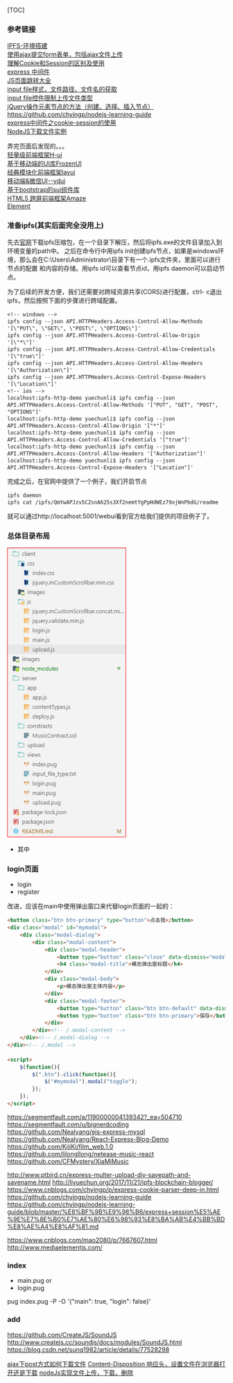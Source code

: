 [TOC]

### 参考链接

[IPFS-环境搭建](https://blog.csdn.net/u013022210/article/details/80363107)<br>
[使用ajax提交form表单，包括ajax文件上传](https://www.cnblogs.com/zhuxiaojie/p/4783939.html)<br>
[理解Cookie和Session的区别及使用](https://blog.csdn.net/liyifan687/article/details/80077928)<br>
[express 中间件](http://www.expressjs.com.cn/resources/middleware.html)<br>
[JS页面跳转大全](https://www.cnblogs.com/cyy-13/p/5775344.html)<br>
[input file样式，文件路径、文件名的获取](https://www.cnblogs.com/ghfjj/p/6306222.html)<br>
[input file控件限制上传文件类型](https://www.cnblogs.com/haocool/p/3431181.html)<br>
[jQuery操作元素节点的方法（创建、选择、插入节点）](https://www.cnblogs.com/youbiao/p/9060639.html)<br>
https://github.com/chyingp/nodejs-learning-guide<br>
[express中间件之cookie-session的使用](https://blog.csdn.net/zhujun_xiaoxin/article/details/79090976)<br>
[NodeJS下载文件实例](https://www.cnblogs.com/lishuyi/p/5213505.html)<br>

弄完页面后发现的。。。<br>
[轻量级前端框架H-ui](http://www.h-ui.net/Hui-overview.shtml)<br>
[基于移动端的UI库FrozenUI](https://frozenui.github.io/components/components)<br>
[经典模块化前端框架layui](https://www.layui.com/)<br>
[移动端&微信UI--ydui](http://www.ydui.org/)<br>
[基于bootstrap的sui组件库](http://sui.taobao.org/sui/docs/index.html)<br>
[HTML5 跨屏前端框架Amaze](http://amazeui.org/)<br>
[Element](http://element.eleme.io/#/zh-CN)<br>

### 准备ipfs(其实后面完全没用上)

先去[官网](https://ipfs.io/docs/install/)下载ipfs压缩包，在一个目录下解压，然后将ipfs.exe的文件目录加入到环境变量的path中。
之后在命令行中用ipfs init创建ipfs节点，如果是windows环境，那么会在C:\Users\Administrator\目录下有一个.ipfs文件夹，里面可以进行节点的配置
和内容的存储。用ipfs id可以查看节点id，用ipfs daemon可以启动节点。

为了后续的开发方便，我们还需要对跨域资源共享(CORS)进行配置，ctrl- c退出ipfs，然后按照下面的步骤进行跨域配置。
```
<!-- windows -->
ipfs config --json API.HTTPHeaders.Access-Control-Allow-Methods '[\"PUT\", \"GET\", \"POST\", \"OPTIONS\"]'
ipfs config --json API.HTTPHeaders.Access-Control-Allow-Origin '[\"*\"]'
ipfs config --json API.HTTPHeaders.Access-Control-Allow-Credentials '[\"true\"]'
ipfs config --json API.HTTPHeaders.Access-Control-Allow-Headers '[\"Authorization\"]'
ipfs config --json API.HTTPHeaders.Access-Control-Expose-Headers '[\"Location\"]'
<!-- ios -->
localhost:ipfs-http-demo yuechunli$ ipfs config --json API.HTTPHeaders.Access-Control-Allow-Methods '["PUT", "GET", "POST", "OPTIONS"]'
localhost:ipfs-http-demo yuechunli$ ipfs config --json API.HTTPHeaders.Access-Control-Allow-Origin '["*"]'
localhost:ipfs-http-demo yuechunli$ ipfs config --json API.HTTPHeaders.Access-Control-Allow-Credentials '["true"]'
localhost:ipfs-http-demo yuechunli$ ipfs config --json API.HTTPHeaders.Access-Control-Allow-Headers '["Authorization"]'
localhost:ipfs-http-demo yuechunli$ ipfs config --json API.HTTPHeaders.Access-Control-Expose-Headers '["Location"]'
```

完成之后，在官网中提供了一个例子，我们开启节点
```
ipfs daemon
ipfs cat /ipfs/QmYwAPJzv5CZsnA625s3Xf2nemtYgPpHdWEz79ojWnPbdG/readme
```
就可以通过http://localhost:5001/webui看到官方给我们提供的项目例子了。

### 总体目录布局

![目录结构](./images/目录结构.png)

- 其中

### login页面

- login
- register

改进，应该在main中使用弹出窗口来代替login页面的一起的：
```html
<button class="btn btn-primary" type="button">点击我</button>
<div class="modal" id="mymodal">
    <div class="modal-dialog">
        <div class="modal-content">
            <div class="modal-header">
				<button type="button" class="close" data-dismiss="modal"><span aria-hidden="true">&times;</span><span class="sr-only">Close</span></button>
				<h4 class="modal-title">模态弹出窗标题</h4>
			</div>
			<div class="modal-body">
				<p>模态弹出窗主体内容</p>
			</div>
			<div class="modal-footer">
				<button type="button" class="btn btn-default" data-dismiss="modal">关闭</button>
				<button type="button" class="btn btn-primary">保存</button>
			</div>
		</div><!-- /.modal-content -->
	</div><!-- /.modal-dialog -->
</div><!-- /.modal -->

<script>
    $(function(){
        $(".btn").click(function(){
            $("#mymodal").modal("toggle");
        });
    });
</script>
```

https://segmentfault.com/a/1190000004139342?_ea=504710
https://segmentfault.com/u/bignerdcoding
https://github.com/Nealyang/ejs-express-mysql
https://github.com/Nealyang/React-Express-Blog-Demo
https://github.com/KiiiKi/film_web.1.0
https://github.com/lilongllong/netease-music-react
https://github.com/CFMystery/XiaMiMusic

http://www.ptbird.cn/express-multer-upload-diy-savepath-and-savename.html
http://liyuechun.org/2017/11/21/ipfs-blockchain-blogger/
https://www.cnblogs.com/chyingp/p/express-cookie-parser-deep-in.html
https://github.com/chyingp/nodejs-learning-guide
https://github.com/chyingp/nodejs-learning-guide/blob/master/%E8%BF%9B%E9%98%B6/express+session%E5%AE%9E%E7%8E%B0%E7%AE%80%E6%98%93%E8%BA%AB%E4%BB%BD%E8%AE%A4%E8%AF%81.md

https://www.cnblogs.com/mao2080/p/7667607.html
http://www.mediaelementjs.com/


### index

- main.pug or
- login.pug

pug index.pug -P -O '{"main": true, "login": false}'

### add

https://github.com/CreateJS/SoundJS
http://www.createjs.cc/soundjs/docs/modules/SoundJS.html
https://blog.csdn.net/sunq1982/article/details/77528298

[ajax下post方式如何下载文件](https://blog.csdn.net/laikaikai/article/details/81502019)
[Content-Disposition 响应头，设置文件在浏览器打开还是下载](https://blog.csdn.net/ssssny/article/details/77717287)
[nodeJs实现文件上传，下载，删除](https://blog.csdn.net/qq_36228442/article/details/81709272)